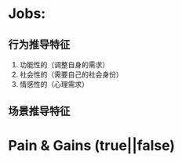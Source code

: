 # Jobs:
## 行为推导特征
1. 功能性的（调整自身的需求）
2. 社会性的（需要自己的社会身份）
3. 情感性的（心理需求）
## 场景推导特征

# Pain & Gains (true||false)
